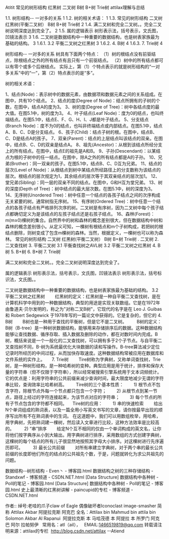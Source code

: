 Atitit 常见的树形结构 红黑树  二叉树   B树 B+树  Trie树 attilax理解与总结

1.1. 树形结构-- 一对多的关系	1
1.2. 树的相关术语： 	1
1.3. 常见的树形结构   二叉树 红黑树(平衡二叉树）   B树 B+树  Trie树	2
1.4. 满二叉树和完全二叉树。。完全二叉树说明深度达到完全了。	2
1.5. 属的逻辑表示 树形表示法，括号表示，文氏图，凹镜法表示	3
1.6. 二叉树是数据结构中一种重要的数据结构，也是树表家族最为基础的结构。	3
1.6.1. 3.2 平衡二叉树之红黑树	3
1.6.2. 4. B树	4
1.6.3. 7. Trie树	4

树形结构-- 一对多的关系
树具有下面两个特点：
（1）树的根结点没有前驱结点，除根结点之外的所有结点有且只有一个前驱结点。
（2）树中的所有结点都可以有零个或多个后继结点。
实际上，第（1）个特点表示的就是树形结构的“一对多关系”中的“一”，第（2）特点表示的是“多”。

树的相关术语：

1、结点(Node)：表示树中的数据元素，由数据项和数据元素之间的关系组成。在图中，共有10个结点。
2、结点的度(Degree of Node)：结点所拥有的子树的个数，在图中，结点A的度为3。
3、树的度(Degree of Tree)：树中各结点度的最大值。在图5.1中，树的度为3。
4、叶子结点(Leaf Node)：度为0的结点，也叫终端结点。在图5.1中，结点E、F、G、H、I、J都是叶子结点。
5、分支结点(Branch Node)：度不为0的结点，也叫非终端结点或内部结点。在图5.1中，结点A、B、C、D是分支结点。
6、孩子(Child)：结点子树的根。在图中，结点B、C、D是结点A的孩子。
7、双亲(Parent)：结点的上层结点叫该结点的双亲。在图中，结点B、C、D的双亲是结点A。
8、祖先(Ancestor)：从根到该结点所经分支上的所有结点。在图中，结点E的祖先是A和B。
9、子孙(Descendant)：以某结点为根的子树中的任一结点。在图中，除A之外的所有结点都是A的子孙。
10、兄弟(Brother)：同一双亲的孩子。在图5.1中，结点B、C、D互为兄弟。
11、结点的层次(Level of Node)：从根结点到树中某结点所经路径上的分支数称为该结点的层次。根结点的层次规定为1，其余结点的层次等于其双亲结点的层次加1。
12、堂兄弟(Sibling)：同一层的双亲不同的结点。在图中，G和H互为堂兄弟。
13、树的深度(Depth of Tree)：树中结点的最大层次数。在图5.1中，树的深度为3。
14、无序树(Unordered Tree)：树中任意一个结点的各孩子结点之间的次序构成无关紧要的树。通常树指无序树。
15、有序树(Ordered Tree)：树中任意一个结点的各孩子结点有严格排列次序的树。二叉树是有序树，因为二叉树中每个孩子结点都确切定义为是该结点的左孩子结点还是右孩子结点。
16、森林(Forest)：m(m≥0)棵树的集合。自然界中的树和森林的概念差别很大，但在数据结构中树和森林的概念差别很小。从定义可知，一棵树有根结点和m个子树构成，若把树的根结点删除，则树变成了包含m棵树的森林。当然，根据定义，一棵树也可以称为森林。
常见的树形结构   二叉树 红黑树(平衡二叉树）   B树 B+树  Trie树 
. 二叉树 
2. 二叉查找树
3. 平衡二叉树
3.1 平衡查找树之AVL树
3.2 平衡二叉树之红黑树
4. B树
5. B+树
6. B*树
7. Trie树

满二叉树和完全二叉树。。完全二叉树说明深度达到完全了。

属的逻辑表示 树形表示法，括号表示，文氏图，凹镜法表示
树形表示法，括号标识法，文氏图。。

二叉树是数据结构中一种重要的数据结构，也是树表家族最为基础的结构。
3.2 平衡二叉树之红黑树
　　红黑树的定义：红黑树是一种自平衡二叉查找树，是在计算机科学中用到的一种数据结构，典型的用途是实现关联数组。它是在1972年由鲁道夫·贝尔发明的，称之为"对称二叉B树"，它现代的名字是在 Leo J. Guibas 和 Robert Sedgewick 于1978年写的一篇论文中获得的。它是复杂的，但它的
4. B树
　　B树也是一种用于查找的平衡树，但是它不是二叉树。
　　B树的定义：B树（B-tree）是一种树状数据结构，能够用来存储排序后的数据。这种数据结构能够让查找数据、循序存取、插入数据及删除的动作，都在对数时间内完成。B树，概括来说是一个一般化的二叉查找树，可以拥有多于2个子节点。与自平衡二叉查找树不同，B-树为系统最优化大块数据的读和写操作。B-tree算法减少定位记录时所经历的中间过程，从而加快存取速度。这种数据结构常被应用在数据库和文件系统的实作上。
　
7. Trie树
　　Tire树称为字典树，又称单词查找树，Trie树，是一种树形结构，是一种哈希树的变种。典型应用是用于统计，排序和保存大量的字符串（但不仅限于字符串），所以经常被搜索引擎系统用于文本词频统计。它的优点是：利用字符串的公共前缀来减少查询时间，最大限度地减少无谓的字符串比较，查询效率比哈希树高。　
　
Tire树的三个基本性质：
　　1) 根节点不包含字符，除根节点外每一个节点都只包含一个字符；
　　2) 从根节点到某一节点，路径上经过的字符连接起来，为该节点对应的字符串；
　　3) 每个节点的所有子节点包含的字符都不相同。
　Tire树的应用：
　　1) 串的快速检索
　　给出N个单词组成的熟词表，以及一篇全用小写英文书写的文章，请你按最早出现的顺序写出所有不在熟词表中的生词。
在这道题中，我们可以用数组枚举，用哈希，用字典树，先把熟词建一棵树，然后读入文章进行比较，这种方法效率是比较高的。
　　2) “串”排序
　　给定N个互不相同的仅由一个单词构成的英文名，让你将他们按字典序从小到大输出。用字典树进行排序，采用数组的方式创建字典树，这棵树的每个结点的所有儿子很显然地按照其字母大小排序。对这棵树进行先序遍历即可。
　　3) 最长公共前缀
　　对所有串建立字典树，对于两个串的最长公共前缀的长度即他们所在的结点的公共祖先个数，于是，问题就转化为求公共祖先的问题。


数据结构--树形结构 - Even丶 - 博客园.html
数据结构之树的三种存储结构 - Standxwf - 博客频道 - CSDN.NET.html
[Data Structure] 数据结构中各种树 - Poll的笔记 - 博客园.html
[Data Structure] 数据结构中各种树 - Poll的笔记 - 博客园.html
史上最清晰的红黑树讲解 - paincupid的专栏 - 博客频道 - CSDN.NET.html

作者:: 绰号:老哇的爪子claw of Eagle 偶像破坏者Iconoclast image-smasher
简称 Attilax Akbar 阿提拉克斯 阿克巴
全名：Attilax bin Mahmud bin  attila bin Solomon Akbar Al Rapanui 
阿提拉克斯 本 马哈茂德 本 阿提拉 本 所罗门 阿克巴 阿尔 拉帕努伊   
常用名：atl（ail），   EMAIL:1466519819@qq.com
转载请注明来源：attilax的专栏   http://blog.csdn.net/attilax
--Atiend

